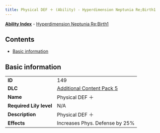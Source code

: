 ```yaml
---
title: Physical DEF ＋ (Ability) - Hyperdimension Neptunia Re;Birth1
---
```


[**Ability Index**](/neptunia/rb1/ability/index.html) - [Hyperdimension Neptunia Re;Birth1](/neptunia/rb1)

## Contents

- [Basic information](#basic-information)

## Basic information

|   |   |
| -- | -- |
| **ID** | 149 |
| **DLC** | [Additional Content Pack 5](/neptunia/rb1/dlc/14-pack5.html) |
| **Name** | Physical DEF ＋ |
| **Required Lily level** | N/A |
| **Description** | Physical DEF ＋ |
| **Effects** | Increases Phys. Defense by 25% |
